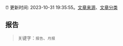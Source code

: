 :alarm_clock: 更新时间: 2023-10-31 19:35:55。[文章来源](/README.md)、[文章分类](/TAGS.md)

## 报告


> 关键字：`报告`、`月报`



